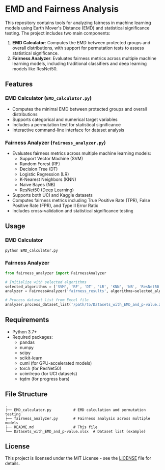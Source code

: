 # EMD and Fairness Analysis

This repository contains tools for analyzing fairness in machine learning models using Earth Mover's Distance (EMD) and statistical significance testing. The project includes two main components:

1. **EMD Calculator**: Computes the EMD between protected groups and overall distributions, with support for permutation tests to assess statistical significance.
2. **Fairness Analyzer**: Evaluates fairness metrics across multiple machine learning models, including traditional classifiers and deep learning models like ResNet50.

## Features

### EMD Calculator (`EMD_calculator.py`)
- Computes the minimal EMD between protected groups and overall distributions
- Supports categorical and numerical target variables
- Includes a permutation test for statistical significance
- Interactive command-line interface for dataset analysis

### Fairness Analyzer (`fairness_analyzer.py`)
- Evaluates fairness metrics across multiple machine learning models:
  - Support Vector Machine (SVM)
  - Random Forest (RF)
  - Decision Tree (DT)
  - Logistic Regression (LR)
  - K-Nearest Neighbors (KNN)
  - Naive Bayes (NB)
  - ResNet50 (Deep Learning)
- Supports both UCI and Kaggle datasets
- Computes fairness metrics including True Positive Rate (TPR), False Positive Rate (FPR), and Type II Error Ratio
- Includes cross-validation and statistical significance testing

## Usage

### EMD Calculator
```bash
python EMD_calculator.py
```

### Fairness Analyzer
```python
from fairness_analyzer import FairnessAnalyzer

# Initialize with selected algorithms
selected_algorithms = ['SVM', 'RF', 'DT', 'LR', 'KNN', 'NB', 'ResNet50']
analyzer = FairnessAnalyzer('fairness_results', algorithms=selected_algorithms)

# Process dataset list from Excel file
analyzer.process_dataset_list('/path/to/Datasets_with_EMD_and_p-value.xlsx')
```

## Requirements
- Python 3.7+
- Required packages:
  - pandas
  - numpy
  - scipy
  - scikit-learn
  - cuml (for GPU-accelerated models)
  - torch (for ResNet50)
  - ucimlrepo (for UCI datasets)
  - tqdm (for progress bars)

## File Structure
```
.
├── EMD_calculator.py          # EMD calculation and permutation testing
├── fairness_analyzer.py       # Fairness analysis across multiple models
├── README.md                  # This file
└── Datasets_with_EMD_and_p-value.xlsx  # Dataset list (example)
```

## License
This project is licensed under the MIT License - see the [LICENSE](LICENSE) file for details.
```
